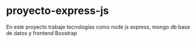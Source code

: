 # proyecto-express-js
En este proyecto trabaje tecnologías como node js express, mongo db base de datos y frontend Boostrap
